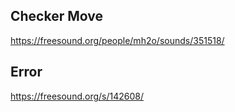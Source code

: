 ## Checker Move
https://freesound.org/people/mh2o/sounds/351518/

## Error
https://freesound.org/s/142608/